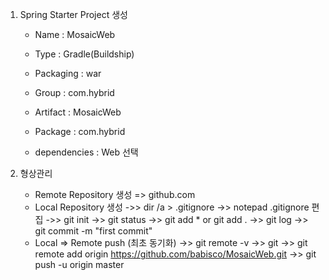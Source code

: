 1. Spring Starter Project 생성
	
	- Name : MosaicWeb
	- Type : Gradle(Buildship)
	- Packaging : war
	- Group : com.hybrid
	- Artifact : MosaicWeb
	- Package : com.hybrid
	
	- dependencies : Web 선택

2. 형상관리 

	- Remote Repository 생성 => github.com
	- Local Repository 생성
		->> dir /a > .gitignore
		->> notepad .gitignore 편집
		->> git init
		->> git status
		->> git add * or git add .
		->> git log
		->> git commit -m "first commit"
	- Local => Remote push (최초 동기화)
		->> git remote -v
		->> git
		->> git remote add origin https://github.com/babisco/MosaicWeb.git
		->> git push -u origin master 